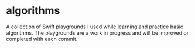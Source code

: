 # algorithms
A collection of Swift playgrounds I used while learning and practice basic algorithms. The playgrounds are a work in progress and will be improved or completed with each commit.
